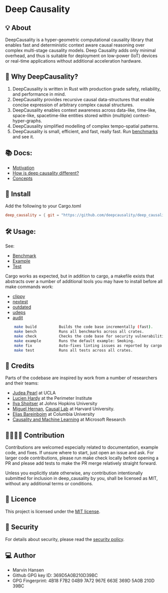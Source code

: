 # Deep Causality

## 💡 About

DeepCausality is a hyper-geometric computational causality library that enables fast and deterministic context aware
causal reasoning over complex multi-stage causality models. Deep Causality adds only minimal overhead,
and thus is suitable for deployment on low-power (IoT) devices or real-time applications without additional acceleration
hardware.

## 🤔 Why DeepCausality?

1) DeepCausality is written in Rust with production grade safety, reliability, and performance in mind.
2) DeepCausality provides recursive causal data-structures that enable concise expression of arbitrary complex causal
   structures.
3) DeepCausality enables context awareness across data-like, time-like, space-like, spacetime-like entities stored
   within (multiple) context-hyper-graphs.
4) DeepCausality simplified modelling of complex tempo-spatial patterns.
5) DeepCausality is small, efficient, and fast, really fast. Run [benchmarks](deep_causality/benches) and see it.

## 📚 Docs:

* [Motivation](docs/motivation.md)
* [How is deep causality different?](docs/difference.md)
* [Concepts](docs/concept_guide.md)

## 🚀 Install

Add the following to your Cargo.toml

```toml
deep_causality = { git = "https://github.com/deepcausality/deep_causality.git", tag = "0.2.1" }
```

## 🛠️ Usage:

See:

* [Benchmark](deep_causality/benches/benchmarks)
* [Example](deep_causality/examples/smoking/run.rs)
* [Test](deep_causality/tests)

Cargo works as expected, but in addition to cargo, a makefile exists
that abstracts over a number of additional tools you may have to install
before all make commands work:

* [clippy](https://github.com/rust-lang/rust-clippy)
* [nextest](https://nexte.st/)
* [outdated](https://github.com/kbknapp/cargo-outdated)
* [udeps](https://crates.io/crates/cargo-udeps)
* [audit](https://crates.io/crates/cargo-audit)

```bash 
    make build          Builds the code base incrementally (fast).
    make bench          Runs all benchmarks across all crates.
    make check          Checks the code base for security vulnerabilities.
    make example        Runs the default example: Smoking.
    make fix            Auto-fixes linting issues as reported by cargo and clippy.
    make test           Runs all tests across all crates.
```

## 🙏 Credits

Parts of the codebase are inspired by work from a number of researchers and their teams:

* [Judea Pearl](http://bayes.cs.ucla.edu/jp_home.html) at UCLA
* [Lucien Hardy](https://perimeterinstitute.ca/people/lucien-hardy) at the Perimeter Institute
* [Ilya Shpitser](https://www.cs.jhu.edu/~ilyas/) at Johns Hopkins University
* [Miguel Hernan](https://www.hsph.harvard.edu/miguel-hernan/), [Causal Lab](https://causalab.sph.harvard.edu/) at
  Harvard University.
* [Elias Bareinboim](https://causalai.net/) at Columbia University
* [Causality and Machine Learning](https://www.microsoft.com/en-us/research/group/causal-inference/) at Microsoft
  Research


## 👨‍💻👩‍💻 Contribution

Contributions are welcomed especially related to documentation, example code, and fixes.
If unsure where to start, just open an issue and ask. For larger code contributions, please
run make check locally before opening a PR and please add tests to make the PR merge
relatively straight forward.

Unless you explicitly state otherwise, any contribution intentionally submitted for inclusion in deep_causality by you,
shall be licensed as MIT, without any additional terms or conditions.


## 📜 Licence

This project is licensed under the [MIT license](LICENSE).


## 👮️ Security 

For details about security, please read the [security policy](https://github.com/deepcausality-rs/deep_causality/blob/main/SECURITY.md).

## 💻 Author

* Marvin Hansen
* Github GPG key ID: 369D5A0B210D39BC
* GPG Fingerprint: 4B18 F7B2 04B9 7A72 967E 663E 369D 5A0B 210D 39BC

